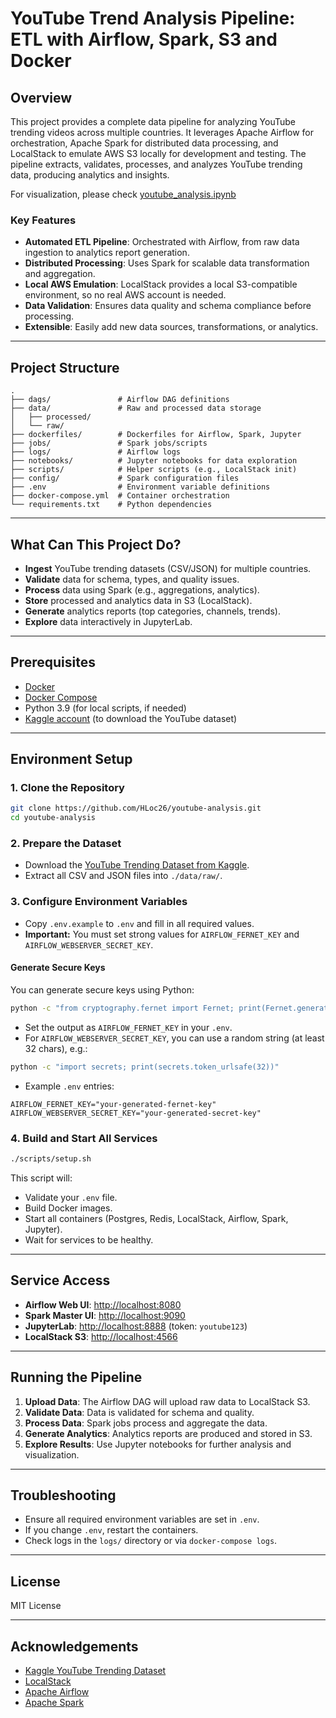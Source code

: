 # YouTube Trend Analysis Pipeline: ETL with Airflow, Spark, S3 and Docker

## Overview

This project provides a complete data pipeline for analyzing YouTube trending videos across multiple countries. It leverages Apache Airflow for orchestration, Apache Spark for distributed data processing, and LocalStack to emulate AWS S3 locally for development and testing. The pipeline extracts, validates, processes, and analyzes YouTube trending data, producing analytics and insights.

For visualization, please check [youtube_analysis.ipynb](./notebooks//youtube_analysis.ipynb)

### Key Features

- **Automated ETL Pipeline**: Orchestrated with Airflow, from raw data ingestion to analytics report generation.
- **Distributed Processing**: Uses Spark for scalable data transformation and aggregation.
- **Local AWS Emulation**: LocalStack provides a local S3-compatible environment, so no real AWS account is needed.
- **Data Validation**: Ensures data quality and schema compliance before processing.
- **Extensible**: Easily add new data sources, transformations, or analytics.

---

## Project Structure

```
.
├── dags/               # Airflow DAG definitions
├── data/               # Raw and processed data storage
│   ├── processed/
│   └── raw/
├── dockerfiles/        # Dockerfiles for Airflow, Spark, Jupyter
├── jobs/               # Spark jobs/scripts
├── logs/               # Airflow logs
├── notebooks/          # Jupyter notebooks for data exploration
├── scripts/            # Helper scripts (e.g., LocalStack init)
├── config/             # Spark configuration files
├── .env                # Environment variable definitions
├── docker-compose.yml  # Container orchestration
└── requirements.txt    # Python dependencies
```

---

## What Can This Project Do?

- **Ingest** YouTube trending datasets (CSV/JSON) for multiple countries.
- **Validate** data for schema, types, and quality issues.
- **Process** data using Spark (e.g., aggregations, analytics).
- **Store** processed and analytics data in S3 (LocalStack).
- **Generate** analytics reports (top categories, channels, trends).
- **Explore** data interactively in JupyterLab.

---

## Prerequisites

- [Docker](https://www.docker.com/)
- [Docker Compose](https://docs.docker.com/compose/)
- Python 3.9 (for local scripts, if needed)
- [Kaggle account](https://www.kaggle.com/) (to download the YouTube dataset)

---

## Environment Setup

### 1. Clone the Repository

```sh
git clone https://github.com/HLoc26/youtube-analysis.git
cd youtube-analysis
```

### 2. Prepare the Dataset

- Download the [YouTube Trending Dataset from Kaggle](https://www.kaggle.com/datasets/datasnaek/youtube-new).
- Extract all CSV and JSON files into `./data/raw/`.

### 3. Configure Environment Variables

- Copy `.env.example` to `.env` and fill in all required values.
- **Important:** You must set strong values for `AIRFLOW_FERNET_KEY` and `AIRFLOW_WEBSERVER_SECRET_KEY`.

#### Generate Secure Keys

You can generate secure keys using Python:

```sh
python -c "from cryptography.fernet import Fernet; print(Fernet.generate_key().decode())"
```

- Set the output as `AIRFLOW_FERNET_KEY` in your `.env`.
- For `AIRFLOW_WEBSERVER_SECRET_KEY`, you can use a random string (at least 32 chars), e.g.:

```sh
python -c "import secrets; print(secrets.token_urlsafe(32))"
```

- Example `.env` entries:

```
AIRFLOW_FERNET_KEY="your-generated-fernet-key"
AIRFLOW_WEBSERVER_SECRET_KEY="your-generated-secret-key"
```

### 4. Build and Start All Services

```sh
./scripts/setup.sh
```

This script will:
- Validate your `.env` file.
- Build Docker images.
- Start all containers (Postgres, Redis, LocalStack, Airflow, Spark, Jupyter).
- Wait for services to be healthy.

---

## Service Access

- **Airflow Web UI**: [http://localhost:8080](http://localhost:8080)
- **Spark Master UI**: [http://localhost:9090](http://localhost:9090)
- **JupyterLab**: [http://localhost:8888](http://localhost:8888) (token: `youtube123`)
- **LocalStack S3**: [http://localhost:4566](http://localhost:4566)

---

## Running the Pipeline

1. **Upload Data**: The Airflow DAG will upload raw data to LocalStack S3.
2. **Validate Data**: Data is validated for schema and quality.
3. **Process Data**: Spark jobs process and aggregate the data.
4. **Generate Analytics**: Analytics reports are produced and stored in S3.
5. **Explore Results**: Use Jupyter notebooks for further analysis and visualization.

---

## Troubleshooting

- Ensure all required environment variables are set in `.env`.
- If you change `.env`, restart the containers.
- Check logs in the `logs/` directory or via `docker-compose logs`.

---

## License

MIT License

---

## Acknowledgements

- [Kaggle YouTube Trending Dataset](https://www.kaggle.com/datasets/datasnaek/youtube-new)
- [LocalStack](https://github.com/localstack/localstack)
- [Apache Airflow](https://airflow.apache.org/)
- [Apache Spark](https://spark.apache.org/)